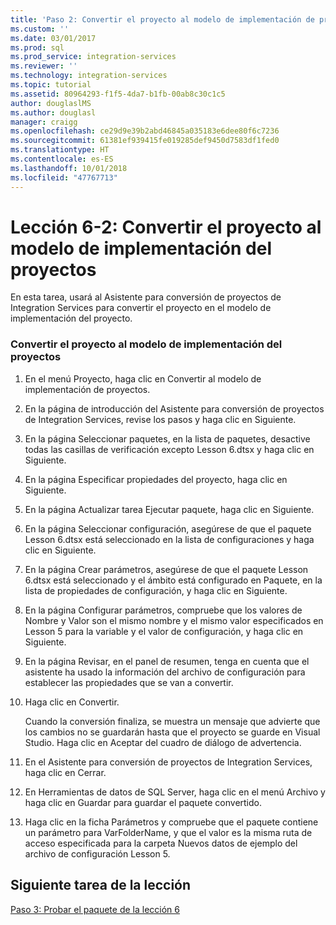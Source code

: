 ```yaml
---
title: 'Paso 2: Convertir el proyecto al modelo de implementación de proyectos | Microsoft Docs'
ms.custom: ''
ms.date: 03/01/2017
ms.prod: sql
ms.prod_service: integration-services
ms.reviewer: ''
ms.technology: integration-services
ms.topic: tutorial
ms.assetid: 80964293-f1f5-4da7-b1fb-00ab8c30c1c5
author: douglaslMS
ms.author: douglasl
manager: craigg
ms.openlocfilehash: ce29d9e39b2abd46845a035183e6dee80f6c7236
ms.sourcegitcommit: 61381ef939415fe019285def9450d7583df1fed0
ms.translationtype: HT
ms.contentlocale: es-ES
ms.lasthandoff: 10/01/2018
ms.locfileid: "47767713"
---
```

# <a name="lesson-6-2---converting-the-project-to-the-project-deployment-model"></a>Lección 6-2: Convertir el proyecto al modelo de implementación del proyectos
En esta tarea, usará al Asistente para conversión de proyectos de Integration Services para convertir el proyecto en el modelo de implementación del proyecto.  
  
### <a name="converting-the-project-to-the-project-deployment-model"></a>Convertir el proyecto al modelo de implementación del proyectos  
  
1.  En el menú Proyecto, haga clic en Convertir al modelo de implementación de proyectos.  
  
2.  En la página de introducción del Asistente para conversión de proyectos de Integration Services, revise los pasos y haga clic en Siguiente.  
  
3.  En la página Seleccionar paquetes, en la lista de paquetes, desactive todas las casillas de verificación excepto Lesson 6.dtsx y haga clic en Siguiente.  
  
4.  En la página Especificar propiedades del proyecto, haga clic en Siguiente.  
  
5.  En la página Actualizar tarea Ejecutar paquete, haga clic en Siguiente.  
  
6.  En la página Seleccionar configuración, asegúrese de que el paquete Lesson 6.dtsx está seleccionado en la lista de configuraciones y haga clic en Siguiente.  
  
7.  En la página Crear parámetros, asegúrese de que el paquete Lesson 6.dtsx está seleccionado y el ámbito está configurado en Paquete, en la lista de propiedades de configuración, y haga clic en Siguiente.  
  
8.  En la página Configurar parámetros, compruebe que los valores de Nombre y Valor son el mismo nombre y el mismo valor especificados en Lesson 5 para la variable y el valor de configuración, y haga clic en Siguiente.  
  
9. En la página Revisar, en el panel de resumen, tenga en cuenta que el asistente ha usado la información del archivo de configuración para establecer las propiedades que se van a convertir.  
  
10. Haga clic en Convertir.  
  
    Cuando la conversión finaliza, se muestra un mensaje que advierte que los cambios no se guardarán hasta que el proyecto se guarde en Visual Studio. Haga clic en Aceptar del cuadro de diálogo de advertencia.  
  
11. En el Asistente para conversión de proyectos de Integration Services, haga clic en Cerrar.  
  
12. En Herramientas de datos de SQL Server, haga clic en el menú Archivo y haga clic en Guardar para guardar el paquete convertido.  
  
13. Haga clic en la ficha Parámetros y compruebe que el paquete contiene un parámetro para VarFolderName, y que el valor es la misma ruta de acceso especificada para la carpeta Nuevos datos de ejemplo del archivo de configuración Lesson 5.  
  
## <a name="next-task-in-lesson"></a>Siguiente tarea de la lección  
[Paso 3: Probar el paquete de la lección 6](../integration-services/lesson-6-3-testing-the-lesson-6-package.md)  
  
  
  
